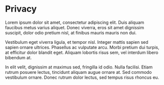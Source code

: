 # Privacy

Lorem ipsum dolor sit amet, consectetur adipiscing elit. Duis aliquam faucibus metus varius aliquet. Donec viverra, eros sit amet dignissim suscipit, dolor odio pretium nisl, at finibus mauris mauris non dui.

Vestibulum eget viverra ligula, et tempor nisl. Integer mattis sapien sed sapien ornare ultrices. Phasellus ac vulputate arcu. Morbi pretium dui turpis, at efficitur dolor blandit eget. Aliquam lobortis risus sem, vel interdum libero bibendum at.

In elit velit, dignissim at maximus sed, fringilla id odio. Nulla facilisi. Etiam rutrum posuere lectus, tincidunt aliquam augue ornare at. Sed commodo vestibulum ornare. Donec rutrum dolor lectus, sed tempus risus rhoncus eu.
